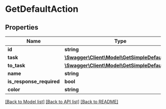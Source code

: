 # GetDefaultAction

## Properties
Name | Type | Description | Notes
------------ | ------------- | ------------- | -------------
**id** | **string** |  | [optional] 
**task** | [**\Swagger\Client\Model\GetSimpleDefaultTask**](GetSimpleDefaultTask.md) |  | [optional] 
**to_task** | [**\Swagger\Client\Model\GetSimpleDefaultTask**](GetSimpleDefaultTask.md) |  | [optional] 
**name** | **string** |  | [optional] 
**is_response_required** | **bool** |  | [optional] 
**color** | **string** |  | [optional] 

[[Back to Model list]](../README.md#documentation-for-models) [[Back to API list]](../README.md#documentation-for-api-endpoints) [[Back to README]](../README.md)


